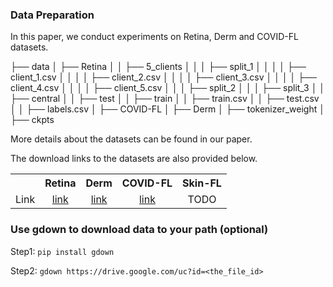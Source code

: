 ### Data Preparation
In this paper, we conduct experiments on Retina, Derm and COVID-FL datasets. 

├── data
│   ├── Retina
│   │   ├── 5_clients
│   │   │   ├── split_1
│   │   │   │   ├── client_1.csv
│   │   │   │   ├── client_2.csv
│   │   │   │   ├── client_3.csv
│   │   │   │   ├── client_4.csv
│   │   │   │   ├── client_5.csv
│   │   │   ├── split_2
│   │   │   ├── split_3
│   │   ├── central
│   │   ├── test
│   │   ├── train
│   │   ├── train.csv
│   │   ├── test.csv
│   │   ├── labels.csv
│   ├── COVID-FL
│   ├── Derm
│   ├── tokenizer_weight
│   ├── ckpts

More details about the datasets can be found in our paper.

The download links to the datasets are also provided below.

<table><tbody>
<!-- START TABLE -->
<!-- TABLE HEADER -->
<th valign="bottom"></th>
<th valign="bottom">Retina</th>
<th valign="bottom">Derm</th>
<th valign="bottom">COVID-FL</th>
<th valign="bottom">Skin-FL</th>
<!-- TABLE BODY -->
<tr><td align="left">Link</td>
<td align="center"><a href="https://drive.google.com/file/d/1V5RR_VzfGdHCuI_am6uCohEqvKtjbeDY/view?usp=share_link">link</a></td>
<td align="center"><a href="https://drive.google.com/file/d/1fDEKMyF9rHOMf4pY_q7Ys33uka4Z_kN6/view?usp=share_link">link</a></td>
<td align="center"><a href="https://drive.google.com/file/d/1445S6t1jU0nhmE6HBhqs7p58ZKlt8nNS/view?usp=share_link">link</a></td>
<td align="center">TODO</td>
</tr>
</tbody></table>

### Use gdown to download data to your path (optional)
Step1: ```pip install gdown```

Step2: ```gdown https://drive.google.com/uc?id=<the_file_id>```
